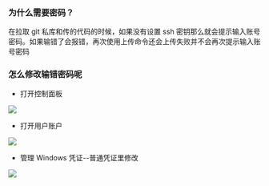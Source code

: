 

### 为什么需要密码？

在拉取 git 私库和传的代码的时候，如果没有设置 ssh 密钥那么就会提示输入账号密码。如果输错了会报错，再次使用上传命令还会上传失败并不会再次提示输入账号密码

### 怎么修改输错密码呢

- 打开控制面板

![](https://cdn.jsdelivr.net/gh/tianzhenwuxie01/gitpicgo/img/20200215195210.png)

- 打开用户账户

![](https://cdn.jsdelivr.net/gh/tianzhenwuxie01/gitpicgo/img/20200215195316.png)

- 管理 Windows 凭证--普通凭证里修改

![](https://cdn.jsdelivr.net/gh/tianzhenwuxie01/gitpicgo/img/20200215195503.png)
